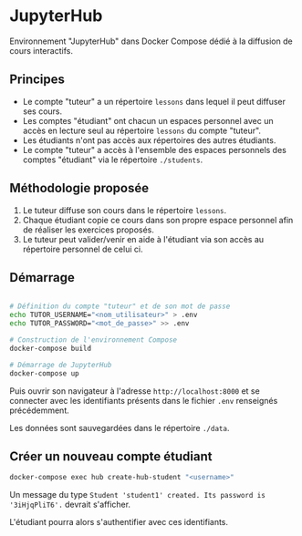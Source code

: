 # JupyterHub

Environnement "JupyterHub" dans Docker Compose dédié à la diffusion de cours interactifs.

## Principes

- Le compte "tuteur" a un répertoire `lessons` dans lequel il peut diffuser ses cours.
- Les comptes "étudiant" ont chacun un espaces personnel avec un accès en lecture seul au répertoire `lessons` du compte "tuteur".
- Les étudiants n'ont pas accès aux répertoires des autres étudiants.
- Le compte "tuteur" a accès à l'ensemble des espaces personnels des comptes "étudiant" via le répertoire `./students`.

## Méthodologie proposée

1. Le tuteur diffuse son cours dans le répertoire `lessons`.
2. Chaque étudiant copie ce cours dans son propre espace personnel afin de réaliser les exercices proposés.
3. Le tuteur peut valider/venir en aide à l'étudiant via son accès au répertoire personnel de celui ci.

## Démarrage

```bash

# Définition du compte "tuteur" et de son mot de passe
echo TUTOR_USERNAME="<nom_utilisateur>" > .env
echo TUTOR_PASSWORD="<mot_de_passe>" >> .env

# Construction de l'environnement Compose
docker-compose build

# Démarrage de JupyterHub
docker-compose up

```

Puis ouvrir son navigateur à l'adresse `http://localhost:8000` et se connecter
avec les identifiants présents dans le fichier `.env` renseignés précédemment.

Les données sont sauvegardées dans le répertoire `./data`.

## Créer un nouveau compte étudiant

```bash
docker-compose exec hub create-hub-student "<username>"
```
Un message du type `Student 'student1' created. Its password is '3iHjqPliT6'.` devrait s'afficher.

L'étudiant pourra alors s'authentifier avec ces identifiants.

